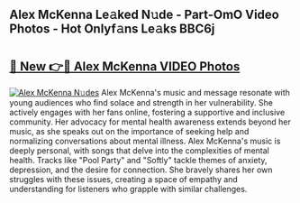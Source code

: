 ## Alex McKenna Le𝚊ked N𝚞de - Part-OmO Video Photos - Hot Onlyf𝚊ns Le𝚊ks BBC6j

# <h2><a href="http://ab99526.deff.icu/?id=Alex+McKenna">🔗 New 👉🔴 Alex McKenna VIDEO Photos</a></h2>

[![Alex McKenna N𝚞des](https://i.imgur.com/rIISA9y.gif)](http://ab99526.deff.icu/?id=Alex+McKenna)
Alex McKenna's music and message resonate with young audiences who find solace and strength in her vulnerability. She actively engages with her fans online, fostering a supportive and inclusive community. Her advocacy for mental health awareness extends beyond her music, as she speaks out on the importance of seeking help and normalizing conversations about mental illness. Alex McKenna's music is deeply personal, with songs that delve into the complexities of mental health. Tracks like "Pool Party" and "Softly" tackle themes of anxiety, depression, and the desire for connection. She bravely shares her own struggles with these issues, creating a space of empathy and understanding for listeners who grapple with similar challenges.
